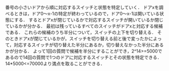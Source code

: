番号の小さいドアから順に対応するスイッチと状態を特定していく．
ドアxを調べるときは，ドア0～x-1の特定が終わっているので，ドア0～x-1は開いている状態にする．
するとドアxが閉じているかで対応するスイッチが開いているか閉じているかが分かる．
最初は残っているすべてのスイッチがドアxと対応する候補である．
これらの候補のうち半分について，スイッチの上下を切り替える．
そのときドアxが閉じているかが，スイッチを切り替える前と後で変ったかによって，対応するスイッチが切り替えた半分にあるか，切り替えなかった半分にあるかが分かる．
よって1回の質問で候補を半分にすることができ，2^14>=5000であるので14回の質問で1つのドアに対応するスイッチとその状態を特定できる．
14*5000<=70000より満点を取ることができる．
